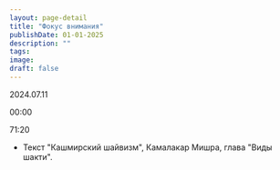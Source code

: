 ```yaml
---
layout: page-detail
title: "Фокус внимания"
publishDate: 01-01-2025
description: ""
tags:
image:
draft: false
---
```


2024.07.11

00:00 

71:20 

* Текст "Кашмирский шайвизм", Камалакар Мишра, глава "Виды шакти".

  
